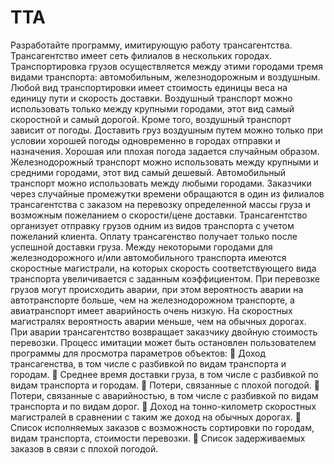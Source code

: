 # TTA

Разработайте программу, имитирующую работу трансагентства. Трансагентство имеет сеть филиалов в нескольких городах. Транспортировка грузов осуществляется между этими городами тремя видами транспорта: автомобильным, железнодорожным и воздушным. Любой вид транспортировки имеет стоимость единицы веса на единицу пути и скорость доставки. Воздушный транспорт можно использовать только между крупными городами, этот вид самый скоростной и самый дорогой. Кроме того, воздушный транспорт зависит от погоды. Доставить груз воздушным путем можно только при условии хорошей погоды одновременно в городах отправки и назначения. Хорошая или плохая погода задается случайным образом. Железнодорожный транспорт можно использовать между крупными и средними городами, этот вид самый дешевый. Автомобильный транспорт можно использовать между любыми городами. Заказчики через случайные промежутки времени обращаются в один из филиалов трансагентства с заказом на перевозку определенной массы груза и возможным пожеланием о скорости/цене доставки. Трансагентство организует отправку грузов одним из видов транспорта с учетом пожеланий клиента. Оплату трансагенство получает только после успешной доставки груза. Между некоторыми городами для железнодорожного и/или автомобильного транспорта имеются скоростные магистрали, на которых скорость соответствующего вида транспорта увеличивается с заданным коэффициентом. При перевозке грузов могут происходить аварии, при этом вероятность аварии на автотранспорте больше, чем на железнодорожном транспорте, а авиатранспорт имеет аварийность очень низкую. На скоростных магистралях вероятность аварии меньше, чем на обычных дорогах. При аварии трансагентство возвращает заказчику двойную стоимость перевозки.
Процесс имитации может быть остановлен пользователем программы для просмотра параметров объектов:
 Доход трансагенства, в том числе с разбивкой по видам транспорта и городам.
 Среднее время доставки груза, в том числе с разбивкой по видам транспорта и городам.
 Потери, связанные с плохой погодой.
 Потери, связанные с аварийностью, в том числе с разбивкой по видам транспорта и по видам дорог.
 Доход на тонно-километр скоростных магистралей в сравнении с таким же доход на обычных дорогах.
 Список исполняемых заказов с возможность сортировки по городам, видам транспорта, стоимости перевозки.
 Список задерживаемых заказов в связи с плохой погодой.